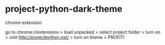 # project-python-dark-theme
chrome extension

go to chrome://extensions > load unpacked > select project folder > turn on > visit http://projectpython.net/ > turn on theme > PROFIT!
